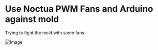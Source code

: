 # Use Noctua PWM Fans and Arduino against mold

Trying to fight the mold with some fans.

![image](https://user-images.githubusercontent.com/1871627/202303650-fdc9857d-87b8-47ff-bc90-9fea792d4406.png)
